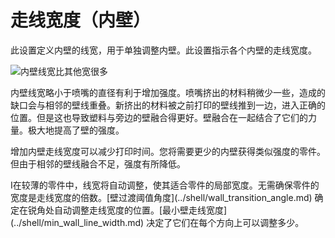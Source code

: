 走线宽度（内壁）
====
此设置定义内壁的线宽，用于单独调整内壁。此设置指示各个内壁的走线宽度。

<!--screenshot {
"image_path": "wall_line_width_x.png",
"models": [{"script": "hive.scad"}],
"camera_position": [-31, -31, 147],
"settings": {
"wall_line_count": 3,
"wall_line_width_x": 0.8
},
"colours": 64
}-->
![内壁线宽比其他宽很多](../images/wall_line_width_x.png)

内壁线宽略小于喷嘴的直径有利于增加强度。喷嘴挤出的材料稍微少一些，造成的缺口会与相邻的壁线重叠。新挤出的材料被之前打印的壁线推到一边，进入正确的位置。但是这也导致塑料与旁边的壁融合得更好。壁融合在一起结合了它们的力量。极大地提高了壁的强度。

增加内壁走线宽度可以减少打印时间。您将需要更少的内壁获得类似强度的零件。但由于相邻的壁线融合不足，强度有所降低。

<!--if cura_version>=5.0-->I在较薄的零件中，线宽将自动调整，使其适合零件的局部宽度。无需确保零件的宽度是走线宽度的倍数。[壁过渡阈值角度](../shell/wall_transition_angle.md) 确定在锐角处自动调整走线宽度的位置。[最小壁走线宽度](../shell/min_wall_line_width.md) 决定了它们在每个方向上可以调整多少。<!--endif-->

<!--if cura_version<5.0:
使线条更贴合
----
在打印薄零件时，调整内壁走线宽度是获得精确和坚固零件的重要工具。Cura只会画出完整的轮廓，所以如果轮廓不合适，就会有空隙落入壁中，这会大大降低零件的强度和精度。

当启用了[填充壁之间空隙](../shell/fill_perimeter_gaps.md)后,Cura会尝试填补这些空隙。但该技术对不规则形状来说并不理想，通常还需要花费大量的时间。当两个壁线重叠时，[补偿壁重叠](../shell/travel_compensate_overlapping_walls_enabled.md)设置将减少线宽以确保零件尺寸准确，但这会导致流量变化，从而降低打印质量和强度。

为了获得理想的配合，您需要让零件是壁线宽度的精确倍数，以便壁精确地配合在零件内。如果您知道零件的宽度，通过调整壁宽可以很容易实现以上目标。首先您可以检查保持合理的壁线宽度下，需要配合多少轮廓。然后，您需要注意调整壁线宽度多少更有效。请了解，可分别调整[走线宽度（外壁）](wall_line_width_0.md) 和[走线宽度（内壁）](wall_line_width_x.md) 。仔细计算每种类型的壁需要绘制多少次，以预测更改壁线宽度的效果。

线宽调配是3D打印的一项重要技能，他将专业3D打印机操作员与其他人区分开来。为此需要一些练习。-->
